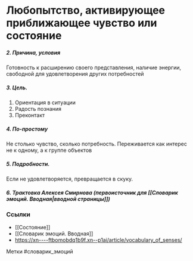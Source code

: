 #  Любопытство, активирующее приближающее чувство или состояние 

##### 2. Причина, условия
Готовность к расширению своего представления, наличие энергии, свободной для удовлетворения других потребностей

##### 3. Цель.
1. Ориентация в ситуации
2. Радость познания
3. Преконтакт 

##### 4. По-простому
Не столько чувство, сколько потребность. Переживается как интерес не к одному, а к группе объектов

##### 5. Подробности.
Если не удовлетворяется, превращается в скуку.

##### 6. Трактовка Алексея Смирнова (первоисточник для [[Словарик эмоций. Вводная|вводной страницы]])



### Ссылки
- [[Состояние]]
- [[Словарик эмоций. Вводная]]
- https://xn----ftbomobdq1b9f.xn--p1ai/article/vocabulary_of_senses/


Метки #словарик_эмоций 


